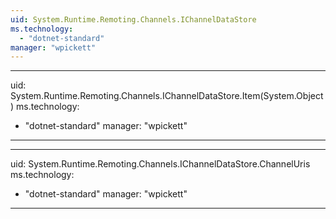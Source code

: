 ```yaml
---
uid: System.Runtime.Remoting.Channels.IChannelDataStore
ms.technology: 
  - "dotnet-standard"
manager: "wpickett"
---
```


---
uid: System.Runtime.Remoting.Channels.IChannelDataStore.Item(System.Object)
ms.technology: 
  - "dotnet-standard"
manager: "wpickett"
---

---
uid: System.Runtime.Remoting.Channels.IChannelDataStore.ChannelUris
ms.technology: 
  - "dotnet-standard"
manager: "wpickett"
---
